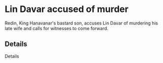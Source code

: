 # Lin Davar accused of murder
Redin, King Hanavanar's bastard son, accuses Lin Davar of murdering his late wife and calls for witnesses to come forward.

## Details
Details
